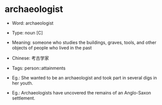 # archaeologist

- Word: archaeologist

- Type: noun [C]
- Meaning: someone who studies the buildings, graves, tools, and other objects of people who lived in the past
- Chinese: 考古学家
- Tags: person::attainments
- Eg.: She wanted to be an archaeologist and took part in several digs in her youth.
- Eg.: Archaeologists have uncovered the remains of an Anglo-Saxon settlement.


